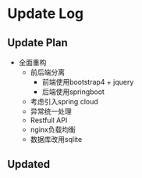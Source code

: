 # Update Log

## Update Plan

- 全面重构
    - 前后端分离
        - 前端使用bootstrap4 + jquery
        - 后端使用springboot
    - 考虑引入spring cloud
    - 异常统一处理
    - Restfull API
    - nginx负载均衡
    - 数据库改用sqlite

## Updated



